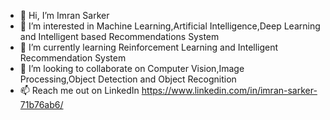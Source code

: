 - 👋 Hi, I’m Imran Sarker
- 👀 I’m interested in Machine Learning,Artificial Intelligence,Deep Learning and Intelligent based Recommendations System
- 🌱 I’m currently learning Reinforcement Learning and Intelligent Recommendation System
- 💞️ I’m looking to collaborate on Computer Vision,Image Processing,Object Detection and Object Recognition 
- 📫 Reach me out on LinkedIn https://www.linkedin.com/in/imran-sarker-71b76ab6/
<!---
Imranmkt/Imranmkt is a ✨ special ✨ repository because its `README.md` (this file) appears on your GitHub profile.
You can click the Preview link to take a look at your changes.
--->
